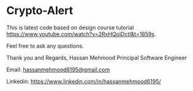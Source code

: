 # Crypto-Alert
This is latest code based on design course tutorial https://www.youtube.com/watch?v=2RxHQoiDctI&t=1859s.

Feel free to ask any questions.

Thank you and Regards,
Hassan Mehmood
Principal Software Engineer

Email: hassanmehmood6195@gmail.com

Linkedin: https://www.linkedin.com/in/hassanmehmood6195/
